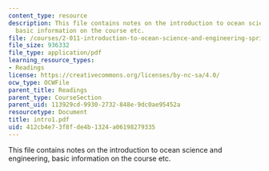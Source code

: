 ```yaml
---
content_type: resource
description: This file contains notes on the introduction to ocean science and engineering,
  basic information on the course etc.
file: /courses/2-011-introduction-to-ocean-science-and-engineering-spring-2006/412cb4e73f8fde4b1324a06198279335_intro1.pdf
file_size: 936332
file_type: application/pdf
learning_resource_types:
- Readings
license: https://creativecommons.org/licenses/by-nc-sa/4.0/
ocw_type: OCWFile
parent_title: Readings
parent_type: CourseSection
parent_uid: 113929cd-9930-2732-848e-9dc0ae95452a
resourcetype: Document
title: intro1.pdf
uid: 412cb4e7-3f8f-de4b-1324-a06198279335
---
```

This file contains notes on the introduction to ocean science and engineering, basic information on the course etc.